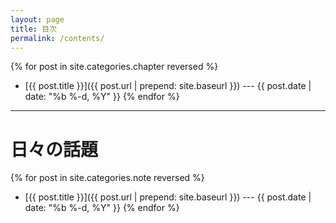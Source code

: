 ```yaml
---
layout: page
title: 目次
permalink: /contents/
---
```


{% for post in site.categories.chapter reversed %}
- [{{ post.title }}]({{ post.url | prepend: site.baseurl }}) --- {{ post.date | date: "%b %-d, %Y" }}
{% endfor %}

-----

# 日々の話題

{% for post in site.categories.note reversed %}
- [{{ post.title }}]({{ post.url | prepend: site.baseurl }}) --- {{ post.date | date: "%b %-d, %Y" }}
{% endfor %}
